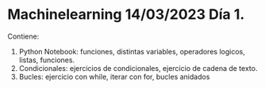 # Machinelearning 14/03/2023 Día 1.

Contiene: 

1. Python Notebook: funciones, distintas variables, operadores logicos, listas, funciones.
2. Condicionales: ejercicios de condicionales, ejercicio de cadena de texto. 
3. Bucles: ejercicio con while, iterar con for, bucles anidados
